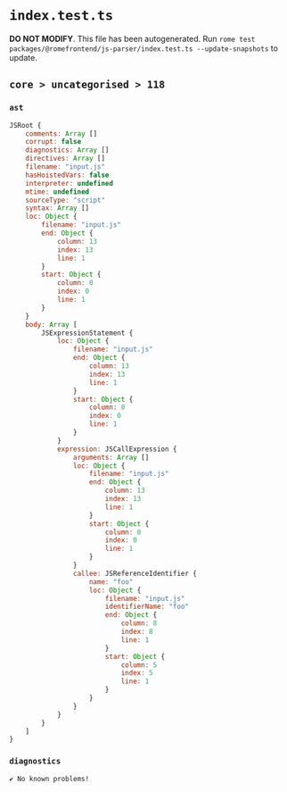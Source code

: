 # `index.test.ts`

**DO NOT MODIFY**. This file has been autogenerated. Run `rome test packages/@romefrontend/js-parser/index.test.ts --update-snapshots` to update.

## `core > uncategorised > 118`

### `ast`

```javascript
JSRoot {
	comments: Array []
	corrupt: false
	diagnostics: Array []
	directives: Array []
	filename: "input.js"
	hasHoistedVars: false
	interpreter: undefined
	mtime: undefined
	sourceType: "script"
	syntax: Array []
	loc: Object {
		filename: "input.js"
		end: Object {
			column: 13
			index: 13
			line: 1
		}
		start: Object {
			column: 0
			index: 0
			line: 1
		}
	}
	body: Array [
		JSExpressionStatement {
			loc: Object {
				filename: "input.js"
				end: Object {
					column: 13
					index: 13
					line: 1
				}
				start: Object {
					column: 0
					index: 0
					line: 1
				}
			}
			expression: JSCallExpression {
				arguments: Array []
				loc: Object {
					filename: "input.js"
					end: Object {
						column: 13
						index: 13
						line: 1
					}
					start: Object {
						column: 0
						index: 0
						line: 1
					}
				}
				callee: JSReferenceIdentifier {
					name: "foo"
					loc: Object {
						filename: "input.js"
						identifierName: "foo"
						end: Object {
							column: 8
							index: 8
							line: 1
						}
						start: Object {
							column: 5
							index: 5
							line: 1
						}
					}
				}
			}
		}
	]
}
```

### `diagnostics`

```
✔ No known problems!

```

